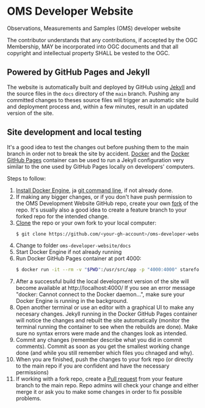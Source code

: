 # OMS Developer Website
Observations, Measurements and Samples (OMS) developer website

The contributor understands that any contributions, if accepted by the OGC Membership, MAY be incorporated into OGC documents and that all copyright and intellectual property SHALL be vested to the OGC.

## Powered by GitHub Pages and Jekyll

The website is automatically built and deployed by GitHub using [Jekyll](https://jekyllrb.com/) and the source files in the ```docs``` directory of the ```main``` branch. Pushing any committed changes to theses source files will trigger an automatic site build and deployment process and, within a few minutes, result in an updated version of the site.

## Site development and local testing

It's a good idea to test the changes out before pushing them to the main branch in order not to break the site by accident. [Docker](https://docs.docker.com/get-docker/) and the [Docker GitHub Pages](https://github.com/Starefossen/docker-github-pages) container can be used to run a Jekyll configuration very similar to the one used by GitHub Pages locally on developers' computers.

Steps to follow:

1. [Install Docker Engine](https://docs.docker.com/engine/install/), ja [git command line](https://git-scm.com/book/en/v2/Getting-Started-Installing-Git), if not already done.
1. If making any bigger changes, or if you don't have push permission to the OMS Development Website GitHub repo, create your own [fork](https://docs.github.com/en/get-started/quickstart/fork-a-repo) of the repo. It's usually also a good idea to create a feature branch to your forked repo for the intended change. 
1. [Clone](https://docs.github.com/en/repositories/creating-and-managing-repositories/cloning-a-repository) the repo or your own fork to your local computer:
   ```sh
   $ git clone https://github.com/<your-gh-account>/oms-developer-website.git
   ```
1. Change to folder ```oms-developer-website/docs```
1. Start Docker Engine if not already running 
1. Run Docker GitHub Pages container at port 4000:
   ```sh
   $ docker run -it --rm -v "$PWD":/usr/src/app -p "4000:4000" starefossen/github-pages
   ```
1. After a successful build the local development version of the site will become available at http://localhost:4000/ 
   If you see an error message "docker: Cannot connect to the Docker daemon...", make sure your Docker Engine is running in the background.
1. Open another terminal or use an editor with a graphical UI to make any necesary changes. Jekyll running in the Docker GitHub Pages container will notice the changes and rebuilt the site automatically (monitor the terminal running the container to see when the rebuilds are done). Make sure no syntax errors were made and the changes look as intended.
1. Commit any changes (remember describe what you did in commit comments). Commit as soon as you get the smallest working change done (and while you still remember which files you chnaged and why).
1. When you are finished, push the changes to your fork repo (or directly to the main repo if you are confident and have the necessary permissions)
1. If working with a fork repo, create a [Pull request](https://docs.github.com/en/pull-requests/collaborating-with-pull-requests/proposing-changes-to-your-work-with-pull-requests/about-pull-requests) from your feature branch to the main repo. Repo admins will check your change and either merge it or ask you to make some changes in order to fix possible problems.

